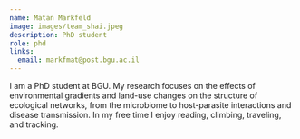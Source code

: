 ```yaml
---
name: Matan Markfeld
image: images/team_shai.jpeg
description: PhD student
role: phd
links:
  email: markfmat@post.bgu.ac.il
---
```


I am a PhD student at BGU. My research focuses on the effects of environmental gradients and land-use changes on the structure of ecological networks, from the microbiome to host-parasite interactions and disease transmission. In my free time I enjoy reading, climbing, traveling, and tracking.

